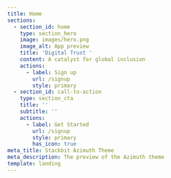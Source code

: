 ```yaml
---
title: Home
sections:
  - section_id: home
    type: section_hero
    image: images/hero.png
    image_alt: App preview
    title: 'Digital Trust '
    content: A catalyst for global inclusion
    actions:
      - label: Sign up
        url: /signup
        style: primary
  - section_id: call-to-action
    type: section_cta
    title: ''
    subtitle: ''
    actions:
      - label: Get Started
        url: /signup
        style: primary
        has_icon: true
meta_title: Stackbit Azimuth Theme
meta_description: The preview of the Azimuth theme
template: landing
---
```

